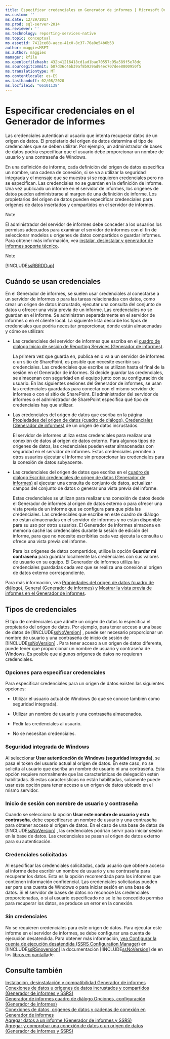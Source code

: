 ```yaml
---
title: Especificar credenciales en Generador de informes | Microsoft Docs
ms.custom: ''
ms.date: 12/29/2017
ms.prod: sql-server-2014
ms.reviewer: ''
ms.technology: reporting-services-native
ms.topic: conceptual
ms.assetid: 7412ce68-aece-41c0-8c37-76a0e54b6b53
author: maggiesMSFT
ms.author: maggies
manager: kfile
ms.openlocfilehash: 432b41216418cd1ad1bae70557c95a589f5e78dc
ms.sourcegitcommit: b87d36c46b39af8b929ad94ec707dee8800950f5
ms.translationtype: MT
ms.contentlocale: es-ES
ms.lasthandoff: 02/08/2020
ms.locfileid: "66101138"
---
```

# <a name="specify-credentials-in-report-builder"></a>Especificar credenciales en el Generador de informes
  Las credenciales autentican al usuario que intenta recuperar datos de un origen de datos. El propietario del origen de datos determina el tipo de credenciales que se deben utilizar. Por ejemplo, un administrador de bases de datos podría especificar que el usuario debe proporcionar un nombre de usuario y una contraseña de Windows.  
  
 En una definición de informe, cada definición del origen de datos especifica un nombre, una cadena de conexión, si se va a utilizar la seguridad integrada y el mensaje que se muestra si se requieren credenciales pero no se especifican. Las credenciales no se guardan en la definición de informe. Una vez publicado un informe en el servidor de informes, los orígenes de datos pueden administrarse al margen de una definición de informe. Los propietarios del origen de datos pueden especificar credenciales para orígenes de datos insertados y compartidos en el servidor de informes.  
  
> [!NOTE]  
>  El administrador del servidor de informes debe conceder a los usuarios los permisos adecuados para examinar el servidor de informes con el fin de seleccionar modelos u orígenes de datos compartidos o guardar informes. Para obtener más información, vea [instalar, desinstalar y generador de informes soporte técnico](../../2014/reporting-services/install-uninstall-and-report-builder-support.md).  
  
> [!NOTE]  
>  [!INCLUDE[ssRBRDDup](../includes/ssrbrddup-md.md)]  
  
## <a name="understanding-when-credentials-are-used"></a>Cuándo se usan credenciales  
 En el Generador de informes, se suelen usar credenciales al conectarse a un servidor de informes o para las tareas relacionadas con datos, como crear un origen de datos incrustado, ejecutar una consulta del conjunto de datos u ofrecer una vista previa de un informe. Las credenciales no se guardan en el informe. Se administran separadamente en el servidor de informes o en el cliente local. La siguiente lista describe los tipos de credenciales que podría necesitar proporcionar, donde están almacenadas y cómo se utilizan:  
  
-   Las credenciales del servidor de informes que escriba en el [cuadro de diálogo Inicio de sesión de Reporting Services &#40;Generador de informes&#41;](report-builder/reporting-services-login-dialog-box-report-builder.md).  
  
     La primera vez que guarda en, publica en o va a un servidor de informes o un sitio de SharePoint, es posible que necesite escribir sus credenciales. Las credenciales que escribe se utilizan hasta el final de la sesión en el Generador de informes. Si decide guardar las credenciales, se almacenan con seguridad en el equipo junto con su configuración de usuario. En las siguientes sesiones del Generador de informes, se usan las credenciales guardadas para conectar con el mismo servidor de informes o con el sitio de SharePoint. El administrador del servidor de informes o el administrador de SharePoint especifica qué tipo de credenciales hay que utilizar.  
  
-   Las credenciales del origen de datos que escriba en la página [Propiedades del origen de datos (cuadro de diálogo), Credenciales &#40;Generador de informes&#41;](../../2014/reporting-services/data-source-properties-dialog-box-credentials-report-builder.md) de un origen de datos incrustados.  
  
     El servidor de informes utiliza estas credenciales para realizar una conexión de datos al origen de datos externo. Para algunos tipos de orígenes de datos, las credenciales pueden estar almacenadas con seguridad en el servidor de informes. Estas credenciales permiten a otros usuarios ejecutar el informe sin proporcionar las credenciales para la conexión de datos subyacente.  
  
-   Las credenciales del origen de datos que escriba en el [cuadro de diálogo Escribir credenciales de origen de datos &#40;Generador de informes&#41;](report-data/enter-data-source-credentials-dialog-box-report-builder.md) al ejecutar una consulta de conjunto de datos, actualizar campos del conjunto de datos o generar una vista previa del informe.  
  
     Estas credenciales se utilizan para realizar una conexión de datos desde el Generador de informes al origen de datos externo o para ofrecer una vista previa de un informe que se configura para que pida las credenciales. Las credenciales que escribe en este cuadro de diálogo no están almacenadas en el servidor de informes y no están disponible para su uso por otros usuarios. El Generador de informes almacena en memoria caché las credenciales durante la sesión de edición del informe, para que no necesite escribirlas cada vez ejecuta la consulta u ofrece una vista previa del informe.  
  
     Para los orígenes de datos compartidos, utilice la opción **Guardar mi contraseña** para guardar localmente las credenciales con sus valores de usuario en su equipo. El Generador de informes utiliza las credenciales guardadas cada vez que se realiza una conexión al origen de datos externo correspondiente.  
  
 Para más información, vea [Propiedades del origen de datos (cuadro de diálogo), General &#40;Generador de informes&#41;](../../2014/reporting-services/data-source-properties-dialog-box-general-report-builder.md) y [Mostrar la vista previa de informes en el Generador de informes](report-builder/previewing-reports-in-report-builder.md).  
  
## <a name="types-of-credentials"></a>Tipos de credenciales  
 El tipo de credenciales que admite un origen de datos lo especifica el propietario del origen de datos. Por ejemplo, para tener acceso a una base de datos de [!INCLUDE[ssNoVersion](../includes/ssnoversion-md.md)] , puede ser necesario proporcionar un nombre de usuario y una contraseña de inicio de sesión de [!INCLUDE[ssNoVersion](../includes/ssnoversion-md.md)] . Para tener acceso a un origen de datos diferente, puede tener que proporcionar un nombre de usuario y contraseña de Windows. Es posible que algunos orígenes de datos no requieran credenciales.  
  
### <a name="options-for-specifying-credentials"></a>Opciones para especificar credenciales  
 Para especificar credenciales para un origen de datos existen las siguientes opciones:  
  
-   Utilizar el usuario actual de Windows (lo que se conoce también como seguridad integrada).  
  
-   Utilizar un nombre de usuario y una contraseña almacenados.  
  
-   Pedir las credenciales al usuario.  
  
-   No se necesitan credenciales.  
  
### <a name="windows-integrated-security"></a>Seguridad integrada de Windows  
 Al seleccionar **Usar autenticación de Windows (seguridad integrada)**, se pasa el token del usuario actual al origen de datos. En este caso, no se solicita al usuario que escriba un nombre de usuario ni una contraseña. Esta opción requiere normalmente que las características de delegación estén habilitadas. Si estas características no están habilitadas, solamente puede usar esta opción para tener acceso a un origen de datos ubicado en el mismo servidor.  
  
### <a name="user-name-and-password-login"></a>Inicio de sesión con nombre de usuario y contraseña  
 Cuando se selecciona la opción **Usar este nombre de usuario y esta contraseña**, debe especificarse un nombre de usuario y una contraseña para obtener acceso al origen de datos. En el caso de una base de datos de [!INCLUDE[ssNoVersion](../includes/ssnoversion-md.md)] , las credenciales podrían servir para iniciar sesión en la base de datos. Las credenciales se pasan al origen de datos externo para su autenticación.  
  
### <a name="prompted-credentials"></a>Credenciales solicitadas  
 Al especificar las credenciales solicitadas, cada usuario que obtiene acceso al informe debe escribir un nombre de usuario y una contraseña para recuperar los datos. Esta es la opción recomendada para los informes que contienen información confidencial. Las credenciales solicitadas pueden ser para una cuenta de Windows o para iniciar sesión en una base de datos. Si el servidor de bases de datos no reconoce las credenciales proporcionadas, o si al usuario especificado no se le ha concedido permiso para recuperar los datos, se produce un error en la conexión.  
  
### <a name="no-credentials"></a>Sin credenciales  
 No se requieren credenciales para este origen de datos. Para ejecutar este informe en el servidor de informes, se debe configurar una cuenta de ejecución desatendida. Para obtener más información, [vea Configurar la cuenta de ejecución desatendida &#40;SSRS Configuration Manager&#41;](install-windows/configure-the-unattended-execution-account-ssrs-configuration-manager.md) en [!INCLUDE[ssRSnoversion](../includes/ssrsnoversion-md.md)] la documentación [!INCLUDE[ssNoVersion](../includes/ssnoversion-md.md)] de en los [libros en pantalla](https://go.microsoft.com/fwlink/?linkid=121312)de.  
  
## <a name="see-also"></a>Consulte también  
 [Instalación, desinstalación y compatibilidad Generador de informes](../../2014/reporting-services/install-uninstall-and-report-builder-support.md)   
 [Conexiones de datos u orígenes de datos incrustados y compartidos &#40;Generador de informes y SSRS&#41;](../../2014/reporting-services/embedded-and-shared-data-connections-or-data-sources-report-builder-and-ssrs.md)   
 [Generador de informes cuadro de diálogo Opciones, configuración &#40;Generador de informes&#41;](report-builder/set-default-options-for-report-builder.md)   
 [Conexiones de datos, orígenes de datos y cadenas de conexión en Generador de informes](../../2014/reporting-services/data-connections-data-sources-and-connection-strings-in-report-builder.md)   
 [Agregar datos a un informe &#40;Generador de informes y SSRS&#41;](report-data/report-datasets-ssrs.md)   
 [Agregar y comprobar una conexión de datos o un origen de datos &#40;Generador de informes y SSRS&#41;](report-data/add-and-verify-a-data-connection-report-builder-and-ssrs.md)  
  
  

